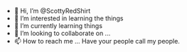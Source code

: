 - 👋 Hi, I’m @ScottyRedShirt
- 👀 I’m interested in learning the things
- 🌱 I’m currently learning things
- 💞️ I’m looking to collaborate on ...
- 📫 How to reach me ... Have your people call my people.

<!---
ScottyRedShirt/ScottyRedShirt is a ✨ special ✨ repository because its `README.md` (this file) appears on your GitHub profile.
You can click the Preview link to take a look at your changes.
--->
